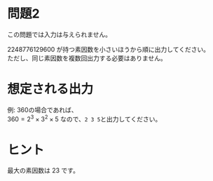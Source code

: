 # 問題2 

この問題では入力は与えられません。

$2248776129600$ が持つ素因数を小さいほうから順に出力してください。  
ただし、同じ素因数を複数回出力する必要はありません。

# 想定される出力

例: 360の場合であれば、  
$360 = 2^{3}\times 3^{2}\times 5$ なので、`2 3 5`と出力してください。

# ヒント
最大の素因数は $23$ です。